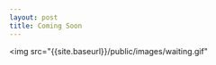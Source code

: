 ```yaml
---
layout: post
title: Coming Soon
---
```


<img src="{{site.baseurl}}/public/images/waiting.gif"</img>

